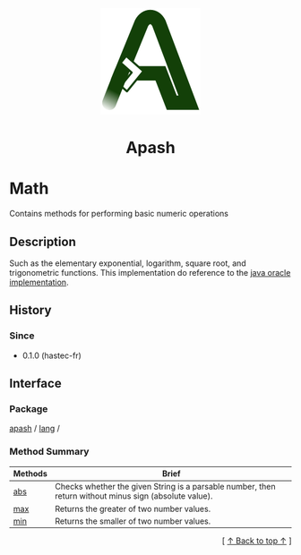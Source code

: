 
<div align='center' id='apash-top'>
  <a href='https://github.com/hastec-fr/apash'>
    <img alt='apash-logo' src='../../../../../assets/apash-logo.svg'/>
  </a>

  # Apash
</div>


 <!-- @class -->
# Math
Contains methods for performing basic numeric operations
## Description
   Such as the elementary exponential, logarithm, square root, and trigonometric functions.
   This implementation do reference to the [java oracle implementation](https://docs.oracle.com/en/java/javase/21/docs/api/java.base/java/lang/Math.html).

## History
### Since
  * 0.1.0 (hastec-fr)

## Interface
### Package
<!-- apash.packageBegin -->
[apash](../../apash.md) / [lang](../lang.md) / 
<!-- apash.packageEnd -->

### Method Summary
<!-- apash.summaryTableBegin -->
| Methods                  | Brief                                 |
|--------------------------|---------------------------------------|
|[abs](Math/abs.md)|Checks whether the given String is a parsable number, then return without minus sign (absolute value).|
|[max](Math/max.md)|Returns the greater of two number values.|
|[min](Math/min.md)|Returns the smaller of two number values.|
<!-- apash.summaryTableEnd -->

  <div align='right'>[ <a href='#apash-top'>↑ Back to top ↑</a> ]</div>

